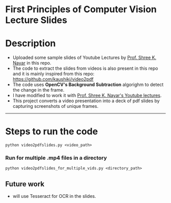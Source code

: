 # First Principles of Computer Vision Lecture Slides

# Description
- Uploaded some sample slides of Youtube Lectures by [Prof. Shree K. Nayar](https://fpcv.cs.columbia.edu/) in this repo.
- The code to extract the slides from videos is also present in this repo and it is mainly inspired from this repo: https://github.com/kaushikj/video2pdf
- The code uses **OpenCV's Background Subtraction** algorighm to detect the change in the frame.
- I have modified to work it with [Prof. Shree K. Nayar's Youtube lectures](https://www.youtube.com/@firstprinciplesofcomputerv3258).
- This project converts a video presentation into a deck of pdf slides by capturing screenshots of unique frames.

---
# Steps to run the code
`python video2pdfslides.py <video_path>`

### Run for multiple .mp4 files in a directory
`python video2pdfslides_for_multiple_vids.py <directory_path>`

## Future work
- will use Tesseract for OCR in the slides.
